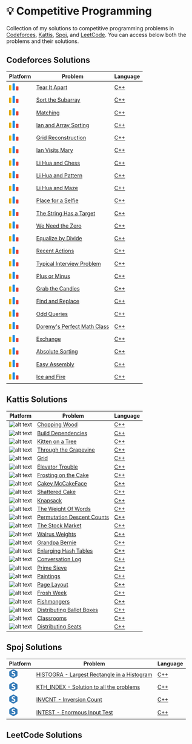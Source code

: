 # 💡 Competitive Programming

Collection of my solutions to competitive programming problems in [Codeforces](https://codeforces.com/), [Kattis](https://open.kattis.com/), [Spoj](https://www.spoj.com/), and [LeetCode](https://leetcode.com/). You can access below both the problems and their solutions. 

## Codeforces Solutions

| Platform  | Problem | Language | 
| - | - | - |
| ![alt text](https://github.com/nicolassinott/competitive_programming/blob/main/logos/code_forces_logo%20(1).png?raw=true) | [Tear It Apart](https://codeforces.com/contest/1821/problem/C) | [C++](https://github.com/nicolassinott/competitive_programming/blob/main/CodeForces/contest_problems/contest_edu_147/C/c.cpp) |
| ![alt text](https://github.com/nicolassinott/competitive_programming/blob/main/logos/code_forces_logo%20(1).png?raw=true) | [Sort the Subarray](https://codeforces.com/contest/1821/problem/B) | [C++](https://github.com/nicolassinott/competitive_programming/blob/main/CodeForces/contest_problems/contest_edu_147/B/b.cpp) |
| ![alt text](https://github.com/nicolassinott/competitive_programming/blob/main/logos/code_forces_logo%20(1).png?raw=true) | [Matching](https://codeforces.com/contest/1821/problem/A) | [C++](https://github.com/nicolassinott/competitive_programming/blob/main/CodeForces/contest_problems/contest_edu_147/A/a.cpp) |
| ![alt text](https://github.com/nicolassinott/competitive_programming/blob/main/logos/code_forces_logo%20(1).png?raw=true) | [Ian and Array Sorting](https://codeforces.com/contest/1816/problem/C) | [C++](https://github.com/nicolassinott/competitive_programming/blob/main/CodeForces/contest_problems/contest_865/C/c.cpp) |
| ![alt text](https://github.com/nicolassinott/competitive_programming/blob/main/logos/code_forces_logo%20(1).png?raw=true) | [Grid Reconstruction](https://codeforces.com/contest/1816/problem/B) | [C++](https://github.com/nicolassinott/competitive_programming/blob/main/CodeForces/contest_problems/contest_865/B/b.cpp) |
| ![alt text](https://github.com/nicolassinott/competitive_programming/blob/main/logos/code_forces_logo%20(1).png?raw=true) | [Ian Visits Mary](https://codeforces.com/contest/1816/problem/A) | [C++](https://github.com/nicolassinott/competitive_programming/blob/main/CodeForces/contest_problems/contest_865/A/a.cpp) |
| ![alt text](https://github.com/nicolassinott/competitive_programming/blob/main/logos/code_forces_logo%20(1).png?raw=true) | [Li Hua and Chess](https://codeforces.com/contest/1797/problem/C) | [C++](https://github.com/nicolassinott/competitive_programming/blob/main/CodeForces/contest_problems/contest_864/C/c.cpp) |
| ![alt text](https://github.com/nicolassinott/competitive_programming/blob/main/logos/code_forces_logo%20(1).png?raw=true) | [Li Hua and Pattern](https://codeforces.com/contest/1797/problem/B) | [C++](https://github.com/nicolassinott/competitive_programming/blob/main/CodeForces/contest_problems/contest_864/B/b.cpp) |
| ![alt text](https://github.com/nicolassinott/competitive_programming/blob/main/logos/code_forces_logo%20(1).png?raw=true) | [Li Hua and Maze](https://codeforces.com/contest/1797/problem/A) | [C++](https://github.com/nicolassinott/competitive_programming/blob/main/CodeForces/contest_problems/contest_864/A/a.cpp) |
| ![alt text](https://github.com/nicolassinott/competitive_programming/blob/main/logos/code_forces_logo%20(1).png?raw=true) | [Place for a Selfie](https://codeforces.com/contest/1805/problem/C) | [C++](https://github.com/nicolassinott/competitive_programming/blob/main/CodeForces/contest_problems/contest_862/C/c.cpp) |
| ![alt text](https://github.com/nicolassinott/competitive_programming/blob/main/logos/code_forces_logo%20(1).png?raw=true) | [The String Has a Target](https://codeforces.com/contest/1805/problem/B) | [C++](https://github.com/nicolassinott/competitive_programming/blob/main/CodeForces/contest_problems/contest_862/B/b.cpp) |
| ![alt text](https://github.com/nicolassinott/competitive_programming/blob/main/logos/code_forces_logo%20(1).png?raw=true) | [We Need the Zero](https://codeforces.com/contest/1805/problem/A) | [C++](https://github.com/nicolassinott/competitive_programming/blob/main/CodeForces/contest_problems/contest_862/A/a.cpp) |
| ![alt text](https://github.com/nicolassinott/competitive_programming/blob/main/logos/code_forces_logo%20(1).png?raw=true) | [Equalize by Divide](https://codeforces.com/contest/1799/problem/B) | [C++](https://github.com/nicolassinott/competitive_programming/blob/main/CodeForces/contest_problems/contest_854/A/a.cpp) |
| ![alt text](https://github.com/nicolassinott/competitive_programming/blob/main/logos/code_forces_logo%20(1).png?raw=true) | [Recent Actions](https://codeforces.com/contest/1799/problem/A) | [C++](https://github.com/nicolassinott/competitive_programming/blob/main/CodeForces/contest_problems/contest_854/B/b.cpp) | 
| ![alt text](https://github.com/nicolassinott/competitive_programming/blob/main/logos/code_forces_logo%20(1).png?raw=true) | [Typical Interview Problem](https://codeforces.com/contest/1796/problem/A) | [C++](https://github.com/nicolassinott/competitive_programming/blob/main/CodeForces/contest_problems/contest_Edu_144/A/a.cpp) | 
| ![alt text](https://github.com/nicolassinott/competitive_programming/blob/main/logos/code_forces_logo%20(1).png?raw=true) | [Plus or Minus](https://codeforces.com/contest/1807/problem/A) | [C++](https://github.com/nicolassinott/competitive_programming/blob/main/CodeForces/contest_problems/contest_859/A/a.cpp) | 
| ![alt text](https://github.com/nicolassinott/competitive_programming/blob/main/logos/code_forces_logo%20(1).png?raw=true) | [Grab the Candies](https://codeforces.com/contest/1807/problem/B) | [C++](https://github.com/nicolassinott/competitive_programming/blob/main/CodeForces/contest_problems/contest_859/B/b.cpp) | 
| ![alt text](https://github.com/nicolassinott/competitive_programming/blob/main/logos/code_forces_logo%20(1).png?raw=true) | [Find and Replace](https://codeforces.com/contest/1807/problem/C) | [C++](https://github.com/nicolassinott/competitive_programming/blob/main/CodeForces/contest_problems/contest_859/D/d.cpp) | 
| ![alt text](https://github.com/nicolassinott/competitive_programming/blob/main/logos/code_forces_logo%20(1).png?raw=true) | [Odd Queries](https://codeforces.com/contest/1807/problem/D) | [C++](https://github.com/nicolassinott/competitive_programming/blob/main/CodeForces/contest_problems/contest_859/C/c.cpp) | 
| ![alt text](https://github.com/nicolassinott/competitive_programming/blob/main/logos/code_forces_logo%20(1).png?raw=true) | [Doremy's Perfect Math Class](https://codeforces.com/problemset/problem/1764/B) | [C++](https://github.com/nicolassinott/competitive_programming/blob/main/CodeForces/practice_problems/1764B.cpp) | 
| ![alt text](https://github.com/nicolassinott/competitive_programming/blob/main/logos/code_forces_logo%20(1).png?raw=true) | [Exchange](https://codeforces.com/problemset/problem/1765/E) | [C++](https://github.com/nicolassinott/competitive_programming/blob/main/CodeForces/practice_problems/1765E.cpp) |
| ![alt text](https://github.com/nicolassinott/competitive_programming/blob/main/logos/code_forces_logo%20(1).png?raw=true)  | [Absolute Sorting](https://codeforces.com/problemset/problem/1772/D) | [C++](https://github.com/nicolassinott/competitive_programming/blob/main/CodeForces/practice_problems/1772D.cpp) |
| ![alt text](https://github.com/nicolassinott/competitive_programming/blob/main/logos/code_forces_logo%20(1).png?raw=true) | [Easy Assembly](https://codeforces.com/problemset/problem/1773/E) | [C++](https://github.com/nicolassinott/competitive_programming/blob/main/CodeForces/practice_problems/1773E.cpp) | 
| ![alt text](https://github.com/nicolassinott/competitive_programming/blob/main/logos/code_forces_logo%20(1).png?raw=true) | [Ice and Fire](https://codeforces.com/problemset/problem/1774/C) | [C++](https://github.com/nicolassinott/competitive_programming/blob/main/CodeForces/practice_problems/1774C.cpp) |

## Kattis Solutions

| Platform  | Problem | Language | 
| - | - | - |
| ![alt text](https://open.kattis.com/favicon) | [	Chopping Wood](https://open.kattis.com/problems/chopwood) | [C++](https://github.com/nicolassinott/competitive_programming/blob/main/X_INF473A/class07/F/f.cpp) |
| ![alt text](https://open.kattis.com/favicon) | [	Build Dependencies](https://open.kattis.com/problems/builddeps) | [C++](https://github.com/nicolassinott/competitive_programming/blob/main/X_INF473A/class07/E/e.cpp) |
| ![alt text](https://open.kattis.com/favicon) | [	Kitten on a Tree](https://open.kattis.com/problems/kitten) | [C++](https://github.com/nicolassinott/competitive_programming/blob/main/X_INF473A/class07/D/d.cpp) |
| ![alt text](https://open.kattis.com/favicon) | [	Through the Grapevine](https://open.kattis.com/problems/grapevine) | [C++](https://github.com/nicolassinott/competitive_programming/blob/main/X_INF473A/class07/C/c.cpp) |
| ![alt text](https://open.kattis.com/favicon) | [Grid](https://open.kattis.com/problems/grid) | [C++](https://github.com/nicolassinott/competitive_programming/blob/main/X_INF473A/class07/B/b.cpp) |
| ![alt text](https://open.kattis.com/favicon) | [Elevator Trouble](https://open.kattis.com/problems/elevatortrouble) | [C++](https://github.com/nicolassinott/competitive_programming/blob/main/X_INF473A/class07/A/a.cpp) |
| ![alt text](https://open.kattis.com/favicon) | [Frosting on the Cake](https://open.kattis.com/problems/frosting) | [C++](https://github.com/nicolassinott/competitive_programming/blob/main/X_INF473A/class06/C/c.cpp) |
| ![alt text](https://open.kattis.com/favicon) | [Cakey McCakeFace](https://open.kattis.com/problems/cakeymccakeface) | [C++](https://github.com/nicolassinott/competitive_programming/blob/main/X_INF473A/class06/B/b.cpp) |
| ![alt text](https://open.kattis.com/favicon) | [Shattered Cake](https://open.kattis.com/problems/shatteredcake) | [C++](https://github.com/nicolassinott/competitive_programming/blob/main/X_INF473A/class06/A/a.cpp) |
| ![alt text](https://open.kattis.com/favicon) | [Knapsack](https://open.kattis.com/problems/knapsack) | [C++](https://github.com/nicolassinott/competitive_programming/blob/main/X_INF473A/class05/E/e.cpp) |
| ![alt text](https://open.kattis.com/favicon) | [The Weight Of Words](https://open.kattis.com/problems/weightofwords) | [C++](https://github.com/nicolassinott/competitive_programming/blob/main/X_INF473A/class05/D/d.cpp) |
| ![alt text](https://open.kattis.com/favicon) | [Permutation Descent Counts](https://open.kattis.com/problems/permutationdescent) | [C++](https://github.com/nicolassinott/competitive_programming/blob/main/X_INF473A/class05/C/c.cpp) |
| ![alt text](https://open.kattis.com/favicon) | [The Stock Market](https://open.kattis.com/problems/borsen) | [C++](https://github.com/nicolassinott/competitive_programming/blob/main/X_INF473A/class05/B/b.cpp) |
| ![alt text](https://open.kattis.com/favicon) | [Walrus Weights](https://open.kattis.com/problems/walrusweights) | [C++](https://github.com/nicolassinott/competitive_programming/blob/main/X_INF473A/class05/A/a.cpp) |
| ![alt text](https://open.kattis.com/favicon) | [Grandpa Bernie](https://open.kattis.com/problems/grandpabernie) | [C++](https://github.com/nicolassinott/competitive_programming/blob/main/X_INF473A/class02/A/main.cpp) |
| ![alt text](https://open.kattis.com/favicon) | [Enlarging Hash Tables](https://open.kattis.com/problems/enlarginghashtables) | [C++](https://github.com/nicolassinott/competitive_programming/blob/main/X_INF473A/class02/B/main.cpp) |
| ![alt text](https://open.kattis.com/favicon) | [Conversation Log](https://open.kattis.com/problems/conversationlog) | [C++](https://github.com/nicolassinott/competitive_programming/blob/main/X_INF473A/class02/C/main.cpp) |
| ![alt text](https://open.kattis.com/favicon) | [Prime Sieve](https://open.kattis.com/problems/primesieve) | [C++](https://github.com/nicolassinott/competitive_programming/blob/main/X_INF473A/class02/G/main.cpp) |
| ![alt text](https://open.kattis.com/favicon) | [Paintings](https://open.kattis.com/problems/paintings) | [C++](https://github.com/nicolassinott/competitive_programming/blob/main/X_INF473A/class03/A/a.cpp) |
| ![alt text](https://open.kattis.com/favicon) | [Page Layout](https://open.kattis.com/problems/pagelayout) | [C++](https://github.com/nicolassinott/competitive_programming/blob/main/X_INF473A/class03/B/b.cpp) |
| ![alt text](https://open.kattis.com/favicon) | [Frosh Week](https://open.kattis.com/problems/froshweek2) | [C++](https://github.com/nicolassinott/competitive_programming/blob/main/X_INF473A/class04/A/a.cpp) |
| ![alt text](https://open.kattis.com/favicon) | [Fishmongers](https://open.kattis.com/problems/fishmongers) | [C++](https://github.com/nicolassinott/competitive_programming/blob/main/X_INF473A/class04/B/b.cpp) |
| ![alt text](https://open.kattis.com/favicon) | [Distributing Ballot Boxes](https://open.kattis.com/problems/ballotboxes) | [C++](https://github.com/nicolassinott/competitive_programming/blob/main/X_INF473A/class04/C/c.cpp) |
| ![alt text](https://open.kattis.com/favicon) | [Classrooms](https://open.kattis.com/problems/classrooms) | [C++](https://github.com/nicolassinott/competitive_programming/blob/main/X_INF473A/class04/D/d.cpp) |
| ![alt text](https://open.kattis.com/favicon) | [Distributing Seats](https://open.kattis.com/problems/distributingseats) | [C++](https://github.com/nicolassinott/competitive_programming/blob/main/X_INF473A/class04/E/e.cpp) |

## Spoj Solutions

| Platform  | Problem | Language | 
| - | - | - |
| ![alt text](https://github.com/nicolassinott/competitive_programming/blob/main/logos/spoj.png?raw=true) | [HISTOGRA - Largest Rectangle in a Histogram](https://www.spoj.com/problems/HISTOGRA/) | [C++](https://github.com/nicolassinott/competitive_programming/blob/main/X_INF473A/class01/D/main.cpp) |
| ![alt text](https://github.com/nicolassinott/competitive_programming/blob/main/logos/spoj.png?raw=true) | [KTH_INDEX - Solution to all the problems](https://www.spoj.com/problems/KTH_INDEX/) | [C++](https://github.com/nicolassinott/competitive_programming/blob/main/X_INF473A/class01/F/main.cpp) |
| ![alt text](https://github.com/nicolassinott/competitive_programming/blob/main/logos/spoj.png?raw=true) | [INVCNT - Inversion Count](https://www.spoj.com/problems/INVCNT/) | [C++](https://github.com/nicolassinott/competitive_programming/blob/main/X_INF473A/class01/E/main.cpp) |
| ![alt text](https://github.com/nicolassinott/competitive_programming/blob/main/logos/spoj.png?raw=true) | [INTEST - Enormous Input Test](https://www.spoj.com/problems/INTEST/) | [C++](https://github.com/nicolassinott/competitive_programming/blob/main/X_INF473A/class01/C/main.cpp) |

## LeetCode Solutions

